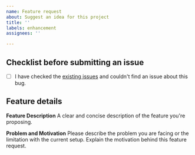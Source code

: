 ```yaml
---
name: Feature request
about: Suggest an idea for this project
title: ''
labels: enhancement
assignees: ''

---
```


## Checklist before submitting an issue

- [ ] I have checked the [existing issues](https://github.com/biomarkersParkinson/paradigma/issues) and couldn't find an issue about this bug.

## Feature details

**Feature Description**
A clear and concise description of the feature you're proposing.

**Problem and Motivation**
Please describe the problem you are facing or the limitation with the current setup. Explain the motivation behind this feature request.
